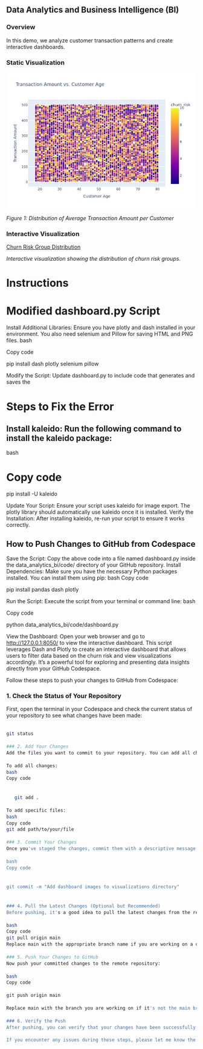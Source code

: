 ## Data Analytics and Business Intelligence (BI)

### Overview

In this demo, we analyze customer transaction patterns and create interactive dashboards.

### Static Visualization

![Dashboard Overview](visualizations/scatter_transaction_age.png)

*Figure 1: Distribution of Average Transaction Amount per Customer*

### Interactive Visualization

[Churn Risk Group Distribution](visualizations/Dash_medium.pdf)


*Interactive visualization showing the distribution of churn risk groups.*

# Instructions



# Modified dashboard.py Script
Install Additional Libraries: Ensure you have plotly and dash installed in your environment. You also need selenium and Pillow for saving HTML and PNG files.
bash


Copy code

   pip install dash plotly selenium pillow
   
Modify the Script: Update dashboard.py to include code that generates and saves the 

# Steps to Fix the Error
## Install kaleido: Run the following command to install the kaleido package:
bash
# Copy code

  pip install -U kaleido

Update Your Script: Ensure your script uses kaleido for image export. The plotly library should automatically use kaleido once it is installed.
Verify the Installation: After installing kaleido, re-run your script to ensure it works correctly.
## How to Push Changes to GitHub from Codespace
Save the Script: Copy the above code into a file named dashboard.py inside the data_analytics_bi/code/ directory of your GitHub repository.
Install Dependencies: Make sure you have the necessary Python packages installed. You can install them using pip:
bash
Copy code
   
   
   pip install pandas dash plotly

   
Run the Script: Execute the script from your terminal or command line:
bash

Copy code

   python data_analytics_bi/code/dashboard.py
   
View the Dashboard: Open your web browser and go to http://127.0.0.1:8050/ to view the interactive dashboard.
This script leverages Dash and Plotly to create an interactive dashboard that allows users to filter data based on the churn risk and view visualizations accordingly. It’s a powerful tool for exploring and presenting data insights directly from your GitHub Codespace.


Follow these steps to push your changes to GitHub from Codespace:

### 1. Check the Status of Your Repository

First, open the terminal in your Codespace and check the current status of your repository to see what changes have been made:

```bash

git status

### 2. Add Your Changes
Add the files you want to commit to your repository. You can add all changes or specify particular files:

To add all changes:
bash
Copy code


   git add .

To add specific files:
bash
Copy code
git add path/to/your/file

### 3. Commit Your Changes
Once you've staged the changes, commit them with a descriptive message:

bash
Copy code


git commit -m "Add dashboard images to visualizations directory"


### 4. Pull the Latest Changes (Optional but Recommended)
Before pushing, it's a good idea to pull the latest changes from the remote repository to ensure that your local branch is up to date:

bash
Copy code
git pull origin main
Replace main with the appropriate branch name if you are working on a different branch.

### 5. Push Your Changes to GitHub
Now push your committed changes to the remote repository:

bash
Copy code

git push origin main

Replace main with the branch you are working on if it's not the main branch.

### 6. Verify the Push
After pushing, you can verify that your changes have been successfully pushed by checking your GitHub repository on the GitHub website.

If you encounter any issues during these steps, please let me know the specific error message, and I can help troubleshoot!
